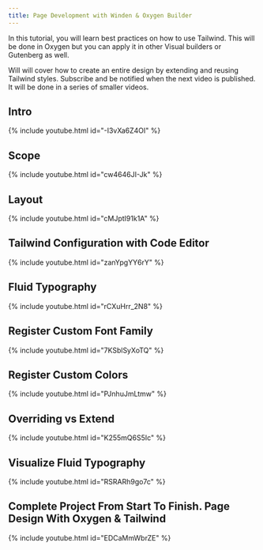 ```yaml
---
title: Page Development with Winden & Oxygen Builder
---
```




In this tutorial, you will learn best practices on how to use Tailwind. This will be done in Oxygen but you can apply it in other Visual builders or Gutenberg as well. 

Will will cover how to create an entire design by extending and reusing Tailwind styles. Subscribe and be notified when the next video is published. It will be done in a series of smaller videos. 

## Intro

{% include youtube.html id="-I3vXa6Z4OI" %}

## Scope

{% include youtube.html id="cw4646JI-Jk" %}

## Layout

{% include youtube.html id="cMJptI91k1A" %}

## Tailwind Configuration with Code Editor

{% include youtube.html id="zanYpgYY6rY" %}

## Fluid Typography

{% include youtube.html id="rCXuHrr_2N8" %}

## Register Custom Font Family

{% include youtube.html id="7KSblSyXoTQ" %}

## Register Custom Colors

{% include youtube.html id="PJnhuJmLtmw" %}

## Overriding vs Extend

{% include youtube.html id="K255mQ6S5Ic" %}

## Visualize Fluid Typography

{% include youtube.html id="RSRARh9go7c" %}

## Complete Project From Start To Finish. Page Design With Oxygen & Tailwind

{% include youtube.html id="EDCaMmWbrZE" %}


